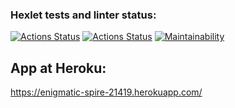 ### Hexlet tests and linter status:
[![Actions Status](https://github.com/Maroosha/python-project-lvl4/workflows/hexlet-check/badge.svg)](https://github.com/Maroosha/python-project-lvl4/actions)
[![Actions Status](https://github.com/Maroosha/python-project-lvl4/actions/workflows/linter.yml/badge.svg)](https://github.com/Maroosha/python-project-lvl4/actions/workflows/linter.yml)
[![Maintainability](https://api.codeclimate.com/v1/badges/d201003645672fd4ffce/maintainability)](https://codeclimate.com/github/Maroosha/python-project-lvl4/maintainability)

## App at Heroku:
https://enigmatic-spire-21419.herokuapp.com/
